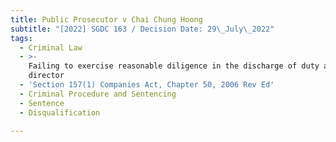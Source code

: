 ```yaml
---
title: Public Prosecutor v Chai Chung Hoong
subtitle: "[2022] SGDC 163 / Decision Date: 29\_July\_2022"
tags:
  - Criminal Law
  - >-
    Failing to exercise reasonable diligence in the discharge of duty as
    director
  - 'Section 157(1) Companies Act, Chapter 50, 2006 Rev Ed'
  - Criminal Procedure and Sentencing
  - Sentence
  - Disqualification

---
```


